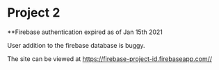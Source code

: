 # Project 2

**Firebase authentication expired as of Jan 15th 2021

User addition to the firebase database is buggy.

The site can be viewed at <https://firebase-project-id.firebaseapp.com//>
